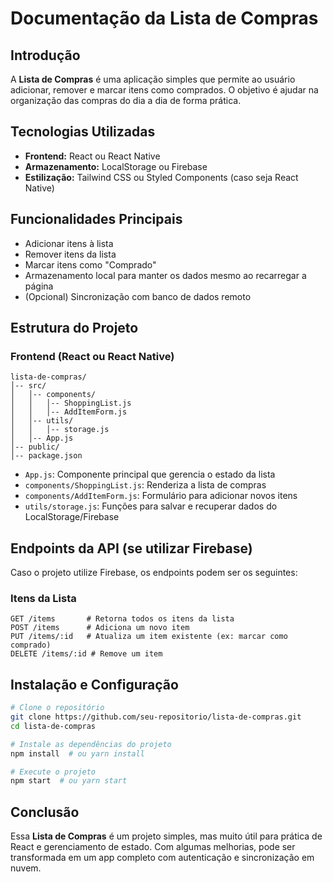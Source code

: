 # Documentação da Lista de Compras

## Introdução
A **Lista de Compras** é uma aplicação simples que permite ao usuário adicionar, remover e marcar itens como comprados. O objetivo é ajudar na organização das compras do dia a dia de forma prática.

## Tecnologias Utilizadas
- **Frontend:** React ou React Native
- **Armazenamento:** LocalStorage ou Firebase
- **Estilização:** Tailwind CSS ou Styled Components (caso seja React Native)

## Funcionalidades Principais
- Adicionar itens à lista
- Remover itens da lista
- Marcar itens como "Comprado"
- Armazenamento local para manter os dados mesmo ao recarregar a página
- (Opcional) Sincronização com banco de dados remoto

## Estrutura do Projeto

### Frontend (React ou React Native)
```plaintext
lista-de-compras/
│-- src/
│   │-- components/
│   │   │-- ShoppingList.js
│   │   │-- AddItemForm.js
│   │-- utils/
│   │   │-- storage.js
│   │-- App.js
│-- public/
│-- package.json
```

- `App.js`: Componente principal que gerencia o estado da lista
- `components/ShoppingList.js`: Renderiza a lista de compras
- `components/AddItemForm.js`: Formulário para adicionar novos itens
- `utils/storage.js`: Funções para salvar e recuperar dados do LocalStorage/Firebase

## Endpoints da API (se utilizar Firebase)
Caso o projeto utilize Firebase, os endpoints podem ser os seguintes:

### Itens da Lista
```http
GET /items       # Retorna todos os itens da lista
POST /items      # Adiciona um novo item
PUT /items/:id   # Atualiza um item existente (ex: marcar como comprado)
DELETE /items/:id # Remove um item
```

## Instalação e Configuração
```bash
# Clone o repositório
git clone https://github.com/seu-repositorio/lista-de-compras.git
cd lista-de-compras

# Instale as dependências do projeto
npm install  # ou yarn install

# Execute o projeto
npm start  # ou yarn start
```

## Conclusão
Essa **Lista de Compras** é um projeto simples, mas muito útil para prática de React e gerenciamento de estado. Com algumas melhorias, pode ser transformada em um app completo com autenticação e sincronização em nuvem.

